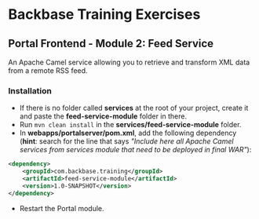 # Backbase Training Exercises

## Portal Frontend - Module 2: Feed Service

An Apache Camel service allowing you to retrieve and transform XML data from a remote RSS feed.

### Installation

 - If there is no folder called **services** at the root of your project, create it and paste the **feed-service-module** folder in there.
 - Run `mvn clean install` in the **services/feed-service-module** folder.
 - In **webapps/portalserver/pom.xml**, add the following dependency (**hint**: search for the line that says _"Include here all Apache Camel services from services module that need to be deployed in final WAR"_):

  ```xml
  <dependency>
      <groupId>com.backbase.training</groupId>
      <artifactId>feed-service-module</artifactId>
      <version>1.0-SNAPSHOT</version>
  </dependency>
  ```

 - Restart the Portal module.
